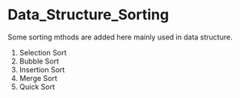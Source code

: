 # Data_Structure_Sorting

Some sorting mthods are added here mainly used in data structure.

  1. Selection Sort
  2. Bubble Sort
  3. Insertion Sort
  4. Merge Sort
  5. Quick Sort
